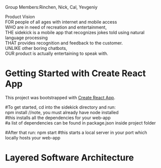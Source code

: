 Group Members:Rinchen, Nick, Cal, Yevgeniy
 

Product Vision  
FOR people of all ages with internet and mobile access  
WHO are in need of recreation and entertainment,   
THE sidekick is a mobile app that recognizes jokes told using natural language processing   
THAT provides recognition and feedback to the customer.   
UNLIKE  other boring chatbots,  
OUR product is actually entertaining to speak with.  


# Getting Started with Create React App

This project was bootstrapped with [Create React App](https://github.com/facebook/create-react-app).

#To get started, cd into the sidekick directory and run:   
npm install //note, you must already have node installed   
#this installs all the dependencies for your web-app   
 #a list of dependencies can be found in package.json inside project folder   

 #After that run:
 npm start
 #this starts a local server in your port which locally hosts your web-app

# Layered Software Architecture


